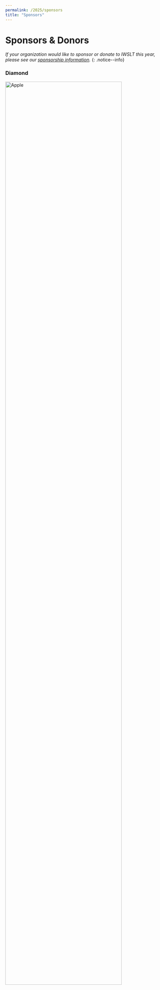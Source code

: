```yaml
---
permalink: /2025/sponsors
title: "Sponsors"
---
```



# Sponsors & Donors

*If your organization would like to sponsor or donate to IWSLT this year, please see our [sponsorship information](/2025/sponsor_info).* 
{: .notice--info}


### Diamond

<div class="card">
<a href="https://machinelearning.apple.com/"><span class="helper"></span><img src="{{ site.url }}{{ site.baseurl }}/assets/images/sponsor-logos/apple.png" alt="Apple" style="width:85%"/></a>
</div>     

<!--

### Platinum


### Gold

<div class="card">
<a href="https://aixplain.com/"><span class="helper"></span><img src="{{ site.url }}{{ site.baseurl }}/assets/images/sponsor-logos/aiXplain.png" alt="aiXplain" style="width:75%"/></a>
</div>     


### Silver

<div class="card">
<a href="https://www.apptek.com/"><span class="helper"></span><img src="{{ site.url }}{{ site.baseurl }}/assets/images/sponsor-logos/apptek.png" alt="AppTek" style="width:75%"/></a>
</div>     


### Bronze
-->


